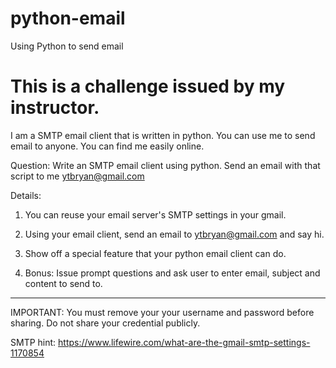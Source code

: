 # python-email
Using Python to send email

# This is a challenge issued by my instructor.

I am a SMTP email client that is written in python. You can 
use me to send email to anyone. You can find me easily online. 

Question: Write an SMTP email client using python. Send an email with that script to me ytbryan@gmail.com

Details: 
1. You can reuse your email server's SMTP settings in your gmail.

2. Using your email client, send an email to ytbryan@gmail.com and say hi. 

3. Show off a special feature that your python email client can do. 

4. Bonus: Issue prompt questions and ask user to enter email, subject and content to send to. 

***************
IMPORTANT: You must remove your your username and password before sharing. Do not share your credential publicly. 

SMTP hint: https://www.lifewire.com/what-are-the-gmail-smtp-settings-1170854



